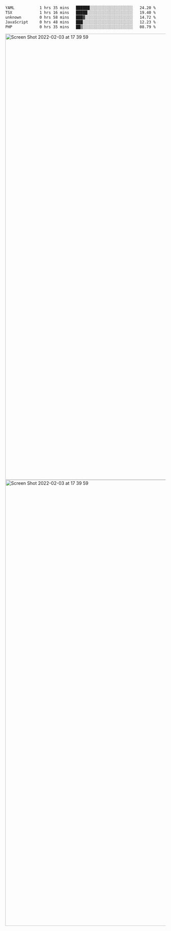 <!--START_SECTION:waka-->

```txt
YAML           1 hrs 35 mins   ██████░░░░░░░░░░░░░░░░░░░   24.20 %
TSX            1 hrs 16 mins   █████░░░░░░░░░░░░░░░░░░░░   19.40 %
unknown        0 hrs 58 mins   ███▓░░░░░░░░░░░░░░░░░░░░░   14.72 %
JavaScript     0 hrs 48 mins   ███░░░░░░░░░░░░░░░░░░░░░░   12.23 %
PHP            0 hrs 35 mins   ██▒░░░░░░░░░░░░░░░░░░░░░░   08.79 %
```

<!--END_SECTION:waka-->

<img width="1400" alt="Screen Shot 2022-02-03 at 17 39 59" src="https://user-images.githubusercontent.com/45716542/152387304-f2b60485-53a6-4f4b-a818-5cefb1b0c0ae.png">
<img width="1400" alt="Screen Shot 2022-02-03 at 17 39 59" src="https://user-images.githubusercontent.com/45716542/152387273-ea5cdf21-2a45-44da-8bef-00c1763b1d42.png">
